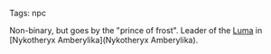 Tags: npc

Non-binary, but goes by the "prince of frost". Leader of the [Luma](Luma) in [Nykotheryx Amberylika](Nykotheryx Amberylika).